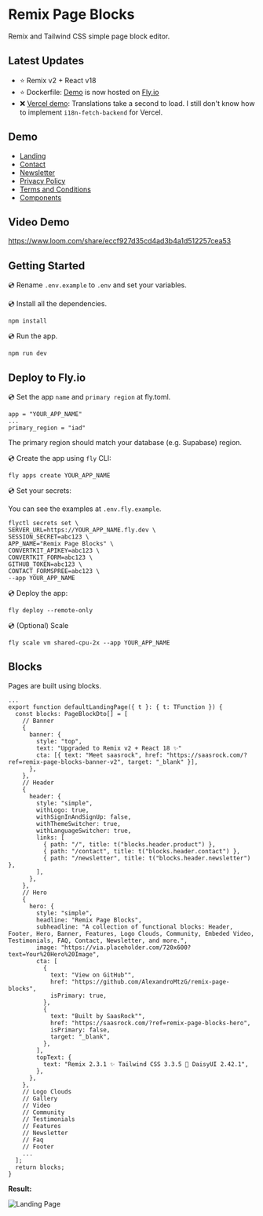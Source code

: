 # Remix Page Blocks

Remix and Tailwind CSS simple page block editor.

## Latest Updates

- ⭐ Remix v2 + React v18
- ⭐ Dockerfile: [Demo](https://remix-page-blocks.fly.dev/) is now hosted on [Fly.io](https://fly.io/)
- ❌ [Vercel demo](https://remix-page-blocks.vercel.app/): Translations take a second to load. I still don't know how to implement `i18n-fetch-backend` for Vercel.

## Demo

- [Landing](https://remix-page-blocks.fly.dev/)
- [Contact](https://remix-page-blocks.fly.dev/contact)
- [Newsletter](https://remix-page-blocks.fly.dev/newsletter)
- [Privacy Policy](https://remix-page-blocks.fly.dev/privacy-policy)
- [Terms and Conditions](https://remix-page-blocks.fly.dev/terms-and-conditions)
- [Components](https://remix-page-blocks.fly.dev/components)

## Video Demo

https://www.loom.com/share/eccf927d35cd4ad3b4a1d512257cea53

## Getting Started

💿 Rename `.env.example` to `.env` and set your variables.

💿 Install all the dependencies.

```
npm install
```

💿 Run the app.

```
npm run dev
```

## Deploy to Fly.io

💿 Set the app `name` and `primary region` at fly.toml.

```
app = "YOUR_APP_NAME"
...
primary_region = "iad"
```

The primary region should match your database (e.g. Supabase) region.

💿 Create the app using `fly` CLI:

```
fly apps create YOUR_APP_NAME
```

💿 Set your secrets:

You can see the examples at `.env.fly.example`.

```
flyctl secrets set \
SERVER_URL=https://YOUR_APP_NAME.fly.dev \
SESSION_SECRET=abc123 \
APP_NAME="Remix Page Blocks" \
CONVERTKIT_APIKEY=abc123 \
CONVERTKIT_FORM=abc123 \
GITHUB_TOKEN=abc123 \
CONTACT_FORMSPREE=abc123 \
--app YOUR_APP_NAME
```

💿 Deploy the app:

```
fly deploy --remote-only
```

💿 (Optional) Scale

```
fly scale vm shared-cpu-2x --app YOUR_APP_NAME
```

## Blocks

Pages are built using blocks.

```tsx
...
export function defaultLandingPage({ t }: { t: TFunction }) {
  const blocks: PageBlockDto[] = [
    // Banner
    {
      banner: {
        style: "top",
        text: "Upgraded to Remix v2 + React 18 ✨"
        cta: [{ text: "Meet saasrock", href: "https://saasrock.com/?ref=remix-page-blocks-banner-v2", target: "_blank" }],
      },
    },
    // Header
    {
      header: {
        style: "simple",
        withLogo: true,
        withSignInAndSignUp: false,
        withThemeSwitcher: true,
        withLanguageSwitcher: true,
        links: [
          { path: "/", title: t("blocks.header.product") },
          { path: "/contact", title: t("blocks.header.contact") },
          { path: "/newsletter", title: t("blocks.header.newsletter") },
        ],
      },
    },
    // Hero
    {
      hero: {
        style: "simple",
        headline: "Remix Page Blocks",
        subheadline: "A collection of functional blocks: Header, Footer, Hero, Banner, Features, Logo Clouds, Community, Embeded Video, Testimonials, FAQ, Contact, Newsletter, and more.",
        image: "https://via.placeholder.com/720x600?text=Your%20Hero%20Image",
        cta: [
          {
            text: "View on GitHub"",
            href: "https://github.com/AlexandroMtzG/remix-page-blocks",
            isPrimary: true,
          },
          {
            text: "Built by SaasRock"",
            href: "https://saasrock.com/?ref=remix-page-blocks-hero",
            isPrimary: false,
            target: "_blank",
          },
        ],
        topText: {
          text: "Remix 2.3.1 ✨ Tailwind CSS 3.3.5 💅 DaisyUI 2.42.1",
        },
      },
    },
    // Logo Clouds
    // Gallery
    // Video
    // Community
    // Testimonials
    // Features
    // Newsletter
    // Faq
    // Footer
    ...
  ];
  return blocks;
}
```

**Result:**

![Landing Page](https://yahooder.sirv.com/remix-page-blocks/hero.png)
